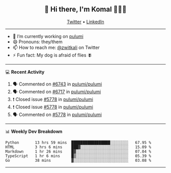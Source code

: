 <h2 align="center"> 👋 Hi there, I'm Komal 🧑🏾‍💻 </h2>
<p align="center">
    <a href="https://twitter.com/zwitkali">Twitter</a> •
    <a href="https://www.linkedin.com/in/komal-ali/">LinkedIn</a>
</p>

--------

- 🔭 I’m currently working on [pulumi](https://github.com/pulumi/pulumi)
- 😄 Pronouns: they/them
- 📫 How to reach me: [@zwitkali](https://twitter.com/zwitkali) on Twitter
- ⚡ Fun fact: My dog is afraid of flies 🪰

--------
💻 **Recent Activity**

<!--START_SECTION:activity-->
1. 🗣 Commented on [#6743](https://github.com/pulumi/pulumi/issues/6743) in [pulumi/pulumi](https://github.com/pulumi/pulumi)
2. 🗣 Commented on [#6717](https://github.com/pulumi/pulumi/issues/6717) in [pulumi/pulumi](https://github.com/pulumi/pulumi)
3. ❗️ Closed issue [#5778](https://github.com/pulumi/pulumi/issues/5778) in [pulumi/pulumi](https://github.com/pulumi/pulumi)
4. ❗️ Closed issue [#5778](https://github.com/pulumi/pulumi/issues/5778) in [pulumi/pulumi](https://github.com/pulumi/pulumi)
5. 🗣 Commented on [#5778](https://github.com/pulumi/pulumi/issues/5778) in [pulumi/pulumi](https://github.com/pulumi/pulumi)
<!--END_SECTION:activity-->

--------

📊 **Weekly Dev Breakdown**
<!--START_SECTION:waka-->
```text
Python       13 hrs 59 mins  █████████████████░░░░░░░░   67.95 % 
HTML         3 hrs 6 mins    ███▓░░░░░░░░░░░░░░░░░░░░░   15.09 % 
Markdown     1 hr 26 mins    █▓░░░░░░░░░░░░░░░░░░░░░░░   07.04 % 
TypeScript   1 hr 6 mins     █▒░░░░░░░░░░░░░░░░░░░░░░░   05.39 % 
Go           38 mins         ▓░░░░░░░░░░░░░░░░░░░░░░░░   03.08 % 
```
<!--END_SECTION:waka-->

--------